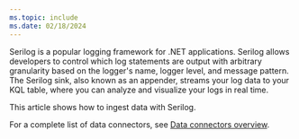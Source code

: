 ```yaml
---
ms.topic: include
ms.date: 02/18/2024
---
```


Serilog is a popular logging framework for .NET applications. Serilog allows developers to control which log statements are output with arbitrary granularity based on the logger's name, logger level, and message pattern. The Serilog sink, also known as an appender, streams your log data to your KQL table, where you can analyze and visualize your logs in real time.

This article shows how to ingest data with Serilog.

For a complete list of data connectors, see [Data connectors overview](connector-overview.md).
